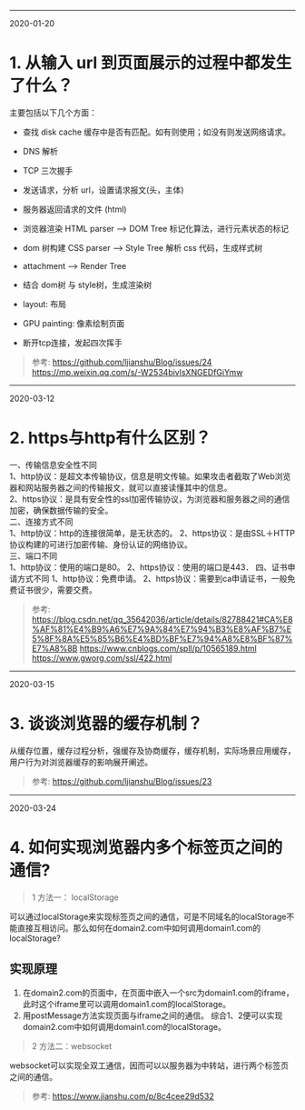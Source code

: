 ----
2020-01-20
# 1. 从输入 url 到页面展示的过程中都发生了什么？
主要包括以下几个方面：  
* 查找 disk cache 缓存中是否有匹配。如有则使用；如没有则发送网络请求。
* DNS 解析
* TCP 三次握手
* 发送请求，分析 url，设置请求报文(头，主体)
* 服务器返回请求的文件 (html)
* 浏览器渲染
HTML parser --> DOM Tree
标记化算法，进行元素状态的标记
* dom 树构建
CSS parser --> Style Tree
解析 css 代码，生成样式树

* attachment --> Render Tree
* 结合 dom树 与 style树，生成渲染树

* layout: 布局
* GPU painting: 像素绘制页面
* 断开tcp连接，发起四次挥手
> 参考: 
https://github.com/ljianshu/Blog/issues/24
https://mp.weixin.qq.com/s/-W2534bivlsXNGEDfGiYmw
----
2020-03-12
# 2. https与http有什么区别？
一、传输信息安全性不同  
1、http协议：是超文本传输协议，信息是明文传输。如果攻击者截取了Web浏览器和网站服务器之间的传输报文，就可以直接读懂其中的信息。  
2、https协议：是具有安全性的ssl加密传输协议，为浏览器和服务器之间的通信加密，确保数据传输的安全。  
二、连接方式不同  
1、http协议：http的连接很简单，是无状态的。
2、https协议：是由SSL＋HTTP协议构建的可进行加密传输、身份认证的网络协议。  
三、端口不同  
1、http协议：使用的端口是80。
2、https协议：使用的端口是443．
四、证书申请方式不同
1、http协议：免费申请。
2、https协议：需要到ca申请证书，一般免费证书很少，需要交费。
> 参考: 
https://blog.csdn.net/qq_35642036/article/details/82788421#CA%E8%AF%81%E4%B9%A6%E7%9A%84%E7%94%B3%E8%AF%B7%E5%8F%8A%E5%85%B6%E4%BD%BF%E7%94%A8%E8%BF%87%E7%A8%8B
https://www.cnblogs.com/spll/p/10565189.html
https://www.gworg.com/ssl/422.html
----
2020-03-15
# 3. 谈谈浏览器的缓存机制？
从缓存位置，缓存过程分析，强缓存及协商缓存，缓存机制，实际场景应用缓存，用户行为对浏览器缓存的影响展开阐述。
> 参考: 
https://github.com/ljianshu/Blog/issues/23
---
2020-03-24
# 4. 如何实现浏览器内多个标签页之间的通信?
>1 方法一：  localStorage  

可以通过localStorage来实现标签页之间的通信，可是不同域名的localStorage不能直接互相访问。那么如何在domain2.com中如何调用domain1.com的localStorage?
## 实现原理
1. 在domain2.com的页面中，在页面中嵌入一个src为domain1.com的iframe，此时这个iframe里可以调用domain1.com的localStorage。
2. 用postMessage方法实现页面与iframe之间的通信。
综合1、2便可以实现domain2.com中如何调用domain1.com的localStorage。
>2 方法二：websocket

websocket可以实现全双工通信，因而可以以服务器为中转站，进行两个标签页之间的通信。
> 参考: https://www.jianshu.com/p/8c4cee29d532









